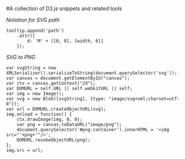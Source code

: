 #A collection of D3.js snippets and related tools

*Notation for SVG path*

    tooltip.append('path')
        .attr({
            d: 'M' + [[0, 0], [width, 0]]
        });


*SVG to PNG*

    var svgString = new XMLSerializer().serializeToString(document.querySelector('svg'));
    var canvas = document.getElementById("canvas");
    var ctx = canvas.getContext("2d");
    var DOMURL = self.URL || self.webkitURL || self;
    var img = new Image();
    var svg = new Blob([svgString], {type: "image/svg+xml;charset=utf-8"});
    var url = DOMURL.createObjectURL(svg);
    img.onload = function() {
        ctx.drawImage(img, 0, 0);
        var png = canvas.toDataURL("image/png");
        document.querySelector('#png-container').innerHTML = '<img src="'+png+'"/>';
        DOMURL.revokeObjectURL(png);
    };
    img.src = url;